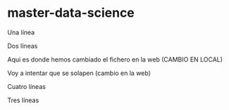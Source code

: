 # master-data-science
Una línea

Dos líneas

Aqui es donde hemos cambiado el fichero en la web (CAMBIO EN LOCAL)

Voy a intentar que se solapen (cambio en la web)

Cuatro líneas

Tres líneas
